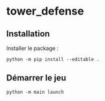 # tower_defense

## Installation
Installer le package :
```
python -m pip install --editable .
```

## Démarrer le jeu
```
python -m main launch
```



